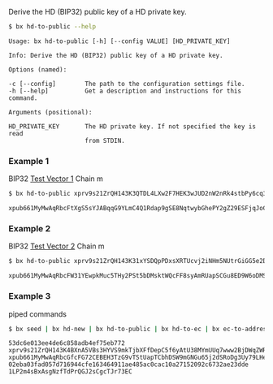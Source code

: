 Derive the HD (BIP32) public key of a HD private key. 
```sh
$ bx hd-to-public --help
```
```
Usage: bx hd-to-public [-h] [--config VALUE] [HD_PRIVATE_KEY]            

Info: Derive the HD (BIP32) public key of a HD private key.              

Options (named):

-c [--config]        The path to the configuration settings file.        
-h [--help]          Get a description and instructions for this command.

Arguments (positional):

HD_PRIVATE_KEY       The HD private key. If not specified the key is read
                     from STDIN.  
```
### Example 1
BIP32 [Test Vector 1](https://github.com/bitcoin/bips/blob/master/bip-0032.mediawiki#test-vector-1) Chain m
```sh
$ bx hd-to-public xprv9s21ZrQH143K3QTDL4LXw2F7HEK3wJUD2nW2nRk4stbPy6cq3jPPqjiChkVvvNKmPGJxWUtg6LnF5kejMRNNU3TGtRBeJgk33yuGBxrMPHi
```
```
xpub661MyMwAqRbcFtXgS5sYJABqqG9YLmC4Q1Rdap9gSE8NqtwybGhePY2gZ29ESFjqJoCu1Rupje8YtGqsefD265TMg7usUDFdp6W1EGMcet8
```
### Example 2
BIP32 [Test Vector 2](https://github.com/bitcoin/bips/blob/master/bip-0032.mediawiki#test-vector-2) Chain m
```sh
$ bx hd-to-public xprv9s21ZrQH143K31xYSDQpPDxsXRTUcvj2iNHm5NUtrGiGG5e2DtALGdso3pGz6ssrdK4PFmM8NSpSBHNqPqm55Qn3LqFtT2emdEXVYsCzC2U
```
```
xpub661MyMwAqRbcFW31YEwpkMuc5THy2PSt5bDMsktWQcFF8syAmRUapSCGu8ED9W6oDMSgv6Zz8idoc4a6mr8BDzTJY47LJhkJ8UB7WEGuduB
```
### Example 3
piped commands
```sh
$ bx seed | bx hd-new | bx hd-to-public | bx hd-to-ec | bx ec-to-address
```
```
53dc6e013ee4de6c858adb4ef75eb772
xprv9s21ZrQH143K4BXnA5VBs3HYVS9mkTjbXFfDepC5f6yAtU38MYmUUq7www2BjDWqZWR7EXtToXEphCWCxiQ6SwrpwcaUH7uDp2VGD47Hna7
xpub661MyMwAqRbcGfcFG72CEBEH3TzG9vTStUapTCbhDSW9mGNGu65j2dSRoDg3Uy79LHe9wFqFbhjM7UitQu5gAvkPnHtAWRLFzDRTM2t3C43
02eba03fad057d716944cfe163464911ae485ac0cac10a27152092c6732ae23dde
1LP2m4sBxAsgNzfTdPrQGJ2sCgcTJr73EC
```